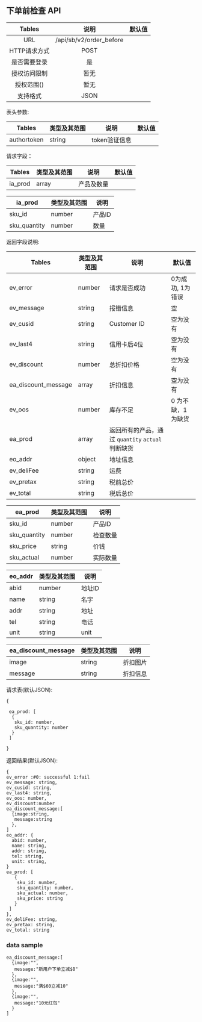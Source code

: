 ##  下单前检查 API


|  Tables  |           说明            | 默认值  |
| :------: | :---------------------: | :--: |
|   URL    | /api/sb/v2/order_before |      |
| HTTP请求方式 |          POST           |      |
|  是否需要登录  |            是            |      |
|  授权访问限制  |           暂无            |      |
|  授权范围()  |           暂无            |      |
|   支持格式   |          JSON           |      |


表头参数:

| Tables      | 类型及其范围 | 说明        | 默认值  |
| ----------- | ------ | --------- | ---- |
| authortoken | string | token验证信息 |      |


请求字段：

| Tables  | 类型及其范围 | 说明    | 默认值  |
| ------- | ------ | ----- | ---- |
| ia_prod | array  | 产品及数量 |      |

| ia_prod  | 类型及其范围 | 说明   |
| -------- | ------ | ---- |
| sku_id   | number | 产品ID |
| sku_quantity | number | 数量   |


返回字段说明:

| Tables     | 类型及其范围 | 说明          | 默认值        |
| ---------- | ------ | ----------- | ---------- |
| ev_error   | number | 请求是否成功      | 0为成功, 1为错误 |
| ev_message | string | 报错信息        | 空          |
| ev_cusid   | string | Customer ID | 空为没有       |
| ev_last4   | string | 信用卡后4位      | 空为没有       |
| ev_discount| number | 总折扣价格      | 空为没有       |
| ea_discount_message| array | 折扣信息      | 空为没有       |
| ev_oos     | number | 库存不足        | 0 为不缺，1为缺货 |
| ea_prod    | array  | 返回所有的产品，通过 `quantity` `actual` 判断缺货        |           |
| eo_addr    | object | 地址信息        |            |
| ev_deliFee | string | 运费          |            |
| ev_pretax  | string | 税前总价        |            |
| ev_total   | string | 税后总价        |            |


| ea_prod  | 类型及其范围 | 说明   |
| -------- | ------ | ---- |
| sku_id   | number | 产品ID |
| sku_quantity | number | 检查数量 |
| sku_price    | string | 价钱   |
| sku_actual   | number | 实际数量 |

| eo_addr | 类型及其范围 | 说明   |
| ------- | ------ | ---- |
| abid    | number | 地址ID |
| name    | string | 名字   |
| addr    | string | 地址   |
| tel     | string | 电话   |
| unit    | string | unit |

| ea_discount_message | 类型及其范围 | 说明   |
| ------- | ------ | ---- |
| image    | string | 折扣图片 |
| message    | string | 折扣信息 |




请求表(默认JSON):
```
{

 ea_prod: [
  {
   sku_id: number,
   sku_quantity: number
  }
 ]

}
```

返回结果(默认JSON):
```
{
ev_error :#0: successful 1:fail
ev_message: string,
ev_cusid: string,
ev_last4: string,
ev_oos: number, 
ev_discount:number
ea_discount_message:[
  {image:string,
   message:string
  },
]
eo_addr: {
  abid: number,
  name: string,
  addr: string,
  tel: string,
  unit: string,
}
ea_prod: [
   {
    sku_id: number,
    sku_quantity: number,
    sku_actual: number,
    sku_price: string
   }
 ]
},
ev_deliFee: string,
ev_pretax: string,
ev_total: string
```
### data sample
```
ea_discount_message:[
  {image:"",
   message:"新用户下单立减$8"
  },
  {image:"",
   message:"满$60立减10"
  },
  {image:"",
   message:"10元红包"
  }
]
```
